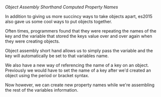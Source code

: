 *Object Assembly Shorthand Computed Property Names*

In addition to giving us more succincy ways to take objects apart, es2015 also gave us some cool ways to put objects together.

Often times, programmers found that they were repeating the names of the key and the variable that stored the keys value over and over again when they were creating objects.

Object assembly short hand allows us to simply pass the variable and the key will automatically be set to that variables name.

We also have a new way of referencing the name of a key on an object. Previously we would have to set the name of a key after we'd created an object using the period or bracket syntax.

Now however, we can create new property names while we're assembling the rest of the variables information.

